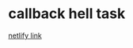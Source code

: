 <h1> callback hell task </h1>
<a href=  https://stately-granita-bc47ca.netlify.app/ > netlify link</a>
